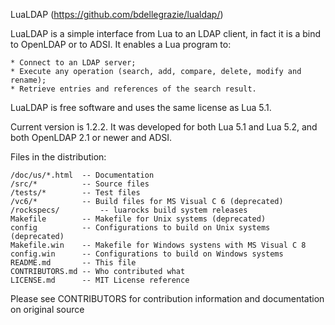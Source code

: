 LuaLDAP
(https://github.com/bdellegrazie/lualdap/)

LuaLDAP is a simple interface from Lua to an LDAP client, in fact it is a bind to
OpenLDAP or to ADSI. It enables a Lua program to:

    * Connect to an LDAP server;
    * Execute any operation (search, add, compare, delete, modify and rename);
    * Retrieve entries and references of the search result.

LuaLDAP is free software and uses the same license as Lua 5.1.

Current version is 1.2.2. It was developed for both Lua 5.1 and Lua 5.2,
and both OpenLDAP 2.1 or newer and ADSI.

Files in the distribution:

    /doc/us/*.html  -- Documentation
	/src/*			-- Source files
	/tests/*        -- Test files
	/vc6/*          -- Build files for MS Visual C 6 (deprecated)
    /rockspecs/         -- luarocks build system releases
    Makefile        -- Makefile for Unix systems (deprecated)
    config          -- Configurations to build on Unix systems (deprecated)
    Makefile.win    -- Makefile for Windows systens with MS Visual C 8
    config.win      -- Configurations to build on Windows systems
    README.md       -- This file
    CONTRIBUTORS.md -- Who contributed what
    LICENSE.md      -- MIT License reference

Please see CONTRIBUTORS for contribution information and documentation on original source
